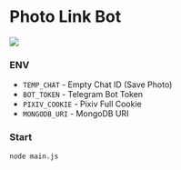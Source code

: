 # Photo Link Bot

![](https://img.shields.io/badge/NodeJS-v20-green)

### ENV
- `TEMP_CHAT` - Empty Chat ID (Save Photo)
- `BOT_TOKEN` - Telegram Bot Token
- `PIXIV_COOKIE` - Pixiv Full Cookie
- `MONGODB_URI` - MongoDB URI

### Start
```bash
node main.js
```